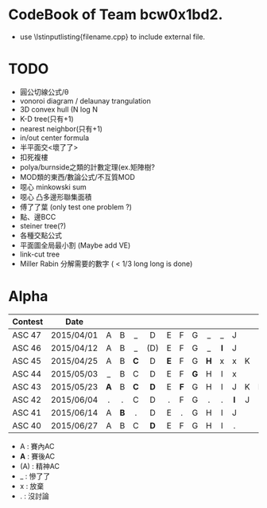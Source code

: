 # CodeBook of Team bcw0x1bd2.

- use \lstinputlisting{filename.cpp} to include external file.
  
# TODO  
  
- 圓公切線公式/θ  
- vonoroi diagram / delaunay trangulation  
- 3D convex hull (N log N  
- K-D tree(只有+1)  
- nearest neighbor(只有+1)  
- in/out center formula  
- 半平面交<壞了了>  
- 扣死複樓  
- polya/burnside之類的計數定理(ex.矩陣樹?  
- MOD類的東西/數論公式/不互質MOD  
- 噁心 minkowski sum  
- 噁心 凸多邊形聯集面積  
- 傅了了葉 (only test one problem ?)
- 點、邊BCC  
- steiner tree(?)  
- 各種交點公式  
- 平面圖全局最小割 (Maybe add VE)
- link-cut tree
- Miller Rabin 分解需要的數字 ( < 1/3 long long is done)

# Alpha

| Contest       | Date          |   |   |   |   |   |   |   |   |   |   |   |   |
| ------------- |:-------------:|:-:|:-:|:-:|:-:|:-:|:-:|:-:|:-:|:-:|:-:|:-:|:-:|
| ASC 47        | 2015/04/01    | A | B | _ | D | E | F | G | _ | _ | J |   |   |
| ASC 46        | 2015/04/12    | A | B | _ | (D) | E | F | G | _ | **I** | J |   |   |
| ASC 45        | 2015/04/25    | A | B | **C** | D | **E** | F | G | **H** | x | x | K |   |
| ASC 44        | 2015/05/03    | _ | B | C | D | E | F | **G** | H | I | x |   |   |
| ASC 43        | 2015/05/23    | **A** | B | **C** | **D** | E | **F**| G | H | I | J | K | L |
| ASC 42        | 2015/06/04    | . | . | C | D | . | F | G | . | . | **I** | J |   |   |
| ASC 41        | 2015/06/14    | A | **B** | . | D | E | . | G | H | I | J |   |   |
| ASC 40        | 2015/06/27    | A | B | C | **D** | E | F | G | H | I | . |   |   |

- A : 賽內AC  
- **A** : 賽後AC  
- (A) : 精神AC  
- _ : 慘了了  
- x : 放棄
- . : 沒討論 

